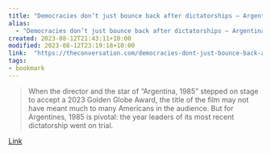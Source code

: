 ```yaml
---
title: "Democracies don’t just bounce back after dictatorships – Argentina’s Oscar contender shows what justice afterward looks like"
alias:
  - "Democracies don’t just bounce back after dictatorships – Argentina’s Oscar contender shows what justice afterward looks like"
created: 2023-08-12T21:43:11+10:00
modified: 2023-08-12T23:19:18+10:00
link:  "https://theconversation.com/democracies-dont-just-bounce-back-after-dictatorships-argentinas-oscar-contender-shows-what-justice-afterward-looks-like-196771"
tags:
- bookmark
---
```


> When the director and the star of “Argentina, 1985” stepped on stage to accept a 2023 Golden Globe Award, the title of the film may not have meant much to many Americans in the audience. But for Argentines, 1985 is pivotal: the year leaders of its most recent dictatorship went on trial.

[Link](https://theconversation.com/democracies-dont-just-bounce-back-after-dictatorships-argentinas-oscar-contender-shows-what-justice-afterward-looks-like-196771)